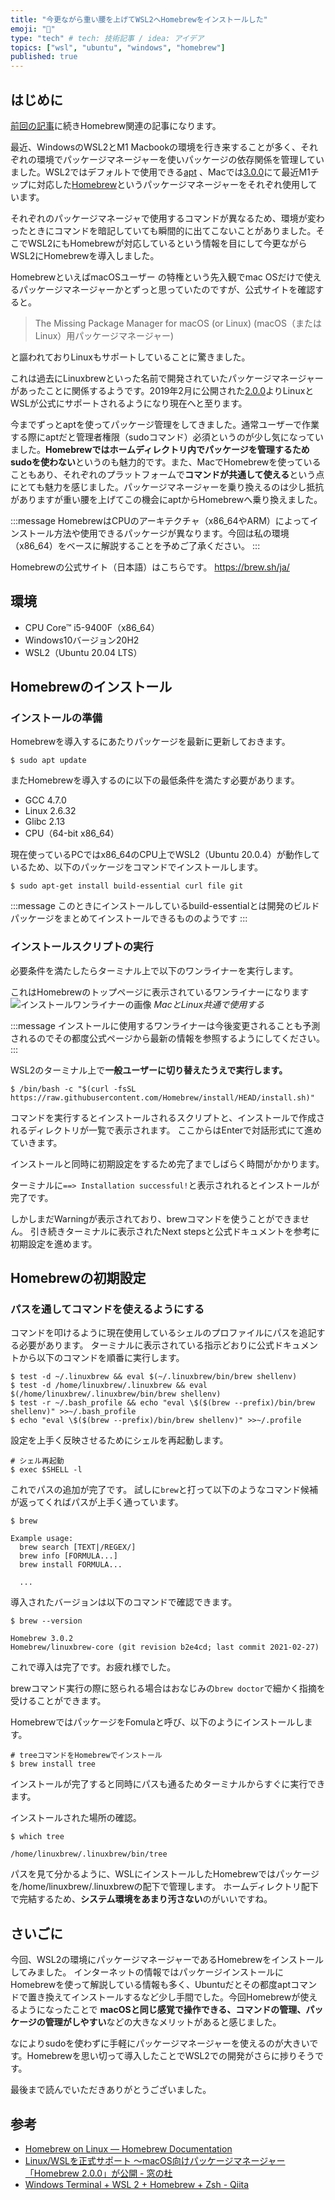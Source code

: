 ```yaml
---
title: "今更ながら重い腰を上げてWSL2へHomebrewをインストールした"
emoji: "🧳"
type: "tech" # tech: 技術記事 / idea: アイデア
topics: ["wsl", "ubuntu", "windows", "homebrew"]
published: true
---
```


## はじめに

[前回の記事](https://zenn.dev/ryuu/articles/brew-yarn-warning)に続きHomebrew関連の記事になります。

最近、WindowsのWSL2とM1 Macbookの環境を行き来することが多く、それぞれの環境でパッケージマネージャーを使いパッケージの依存関係を管理していました。WSL2ではデフォルトで使用できる[apt](https://github.com/Debian/apt) 、Macでは[3.0.0](https://brew.sh/2021/02/05/homebrew-3.0.0)にて最近M1チップに対応した[Homebrew](https://github.com/Homebrew/brew)というパッケージマネージャーをそれぞれ使用しています。

それぞれのパッケージマネージャで使用するコマンドが異なるため、環境が変わったときにコマンドを暗記していても瞬間的に出てこないことがありました。そこでWSL2にもHomebrewが対応しているという情報を目にして今更ながらWSL2にHomebrewを導入しました。

HomebrewといえばmacOSユーザー の特権という先入観でmac OSだけで使えるパッケージマネージャーかとずっと思っていたのですが、公式サイトを確認すると。

> The Missing Package Manager for macOS (or Linux)
(macOS（またはLinux）用パッケージマネージャー)

と謳われておりLinuxもサポートしていることに驚きました。

これは過去にLinuxbrewといった名前で開発されていたパッケージマネージャーがあったことに関係するようです。2019年2月に公開された[2.0.0](https://brew.sh/2019/02/02/homebrew-2.0.0)よりLinuxとWSLが公式にサポートされるようになり現在へと至ります。

今までずっとaptを使ってパッケージ管理をしてきました。通常ユーザーで作業する際にaptだと管理者権限（sudoコマンド）必須というのが少し気になっていました。**Homebrewではホームディレクトリ内でパッケージを管理するため sudoを使わない**というのも魅力的です。また、MacでHomebrewを使っていることもあり、それぞれのプラットフォームで**コマンドが共通して使える**という点にとても魅力を感じました。パッケージマネージャーを乗り換えるのは少し抵抗がありますが重い腰を上げてこの機会にaptからHomebrewへ乗り換えました。

:::message
HomebrewはCPUのアーキテクチャ（x86_64やARM）によってインストール方法や使用できるパッケージが異なります。今回は私の環境（x86_64）をベースに解説することを予めご了承ください。
:::

Homebrewの公式サイト（日本語）はこちらです。
https://brew.sh/ja/

## 環境

- CPU Core™ i5-9400F（x86_64）
- Windows10バージョン20H2
- WSL2（Ubuntu 20.04 LTS）

## Homebrewのインストール

### インストールの準備

Homebrewを導入するにあたりパッケージを最新に更新しておきます。

```shell
$ sudo apt update
```

またHomebrewを導入するのに以下の最低条件を満たす必要があります。

- GCC 4.7.0
- Linux 2.6.32
- Glibc 2.13
- CPU（64-bit x86_64）

現在使っているPCではx86_64のCPU上でWSL2（Ubuntu 20.0.4）が動作しているため、以下のパッケージをコマンドでインストールします。

```shell
$ sudo apt-get install build-essential curl file git
```

:::message
このときにインストールしているbuild-essentialとは開発のビルドパッケージをまとめてインストールできるもののようです
:::

### インストールスクリプトの実行

必要条件を満たしたらターミナル上で以下のワンライナーを実行します。

これはHomebrewのトップページに表示されているワンライナーになります
![インストールワンライナーの画像](/images/wsl2-homebrew/image01.png)
*MacとLinux共通で使用する*

:::message
インストールに使用するワンライナーは今後変更されることも予測されるのでその都度公式ページから最新の情報を参照するようにしてください。
:::

WSL2のターミナル上で**一般ユーザーに切り替えたうえで実行します。**

```shell
$ /bin/bash -c "$(curl -fsSL https://raw.githubusercontent.com/Homebrew/install/HEAD/install.sh)"
```

コマンドを実行するとインストールされるスクリプトと、インストールで作成されるディレクトリが一覧で表示されます。
ここからはEnterで対話形式にて進めていきます。

インストールと同時に初期設定をするため完了までしばらく時間がかかります。

ターミナルに`==> Installation successful!`と表示されれるとインストールが完了です。

しかしまだWarningが表示されており、brewコマンドを使うことができません。
引き続きターミナルに表示されたNext stepsと公式ドキュメントを参考に初期設定を進めます。

## Homebrewの初期設定

### パスを通してコマンドを使えるようにする

コマンドを叩けるように現在使用しているシェルのプロファイルにパスを追記する必要があります。
ターミナルに表示されている指示どおりに公式ドキュメントから以下のコマンドを順番に実行します。

```shell
$ test -d ~/.linuxbrew && eval $(~/.linuxbrew/bin/brew shellenv)
$ test -d /home/linuxbrew/.linuxbrew && eval $(/home/linuxbrew/.linuxbrew/bin/brew shellenv)
$ test -r ~/.bash_profile && echo "eval \$($(brew --prefix)/bin/brew shellenv)" >>~/.bash_profile
$ echo "eval \$($(brew --prefix)/bin/brew shellenv)" >>~/.profile
```

設定を上手く反映させるためにシェルを再起動します。

```shell
# シェル再起動
$ exec $SHELL -l
```

これでパスの追加が完了です。
試しに`brew`と打って以下のようなコマンド候補が返ってくればパスが上手く通っています。

```shell
$ brew

Example usage:
  brew search [TEXT|/REGEX/]
  brew info [FORMULA...]
  brew install FORMULA...

  ...
```

導入されたバージョンは以下のコマンドで確認できます。

```shell
$ brew --version

Homebrew 3.0.2
Homebrew/linuxbrew-core (git revision b2e4cd; last commit 2021-02-27)
```

これで導入は完了です。お疲れ様でした。

brewコマンド実行の際に怒られる場合はおなじみの`brew doctor`で細かく指摘を受けることができます。

HomebrewではパッケージをFomulaと呼び、以下のようにインストールします。

```shell
# treeコマンドをHomebrewでインストール
$ brew install tree
```
インストールが完了すると同時にパスも通るためターミナルからすぐに実行できます。

インストールされた場所の確認。

```shell
$ which tree

/home/linuxbrew/.linuxbrew/bin/tree
```

パスを見て分かるように、WSLにインストールしたHomebrewではパッケージを/home/linuxbrew/.linuxbrewの配下で管理します。
ホームディレクトリ配下で完結するため、**システム環境をあまり汚さない**のがいいですね。

## さいごに

今回、WSL2の環境にパッケージマネージャーであるHomebrewをインストールしてみました。
インターネットの情報ではパッケージインストールにHomebrewを使って解説している情報も多く、Ubuntuだとその都度aptコマンドで置き換えてインストールするなど少し手間でした。今回Homebrewが使えるようになったことで **macOSと同じ感覚で操作できる、コマンドの管理、パッケージの管理がしやすい**などの大きなメリットがあると感じました。

なによりsudoを使わずに手軽にパッケージマネージャーを使えるのが大きいです。Homebrewを思い切って導入したことでWSL2での開発がさらに捗りそうです。

最後まで読んでいただきありがとうございました。

## 参考

- [Homebrew on Linux — Homebrew Documentation](https://docs.brew.sh/Homebrew-on-Linux)
- [Linux/WSLを正式サポート ～macOS向けパッケージマネージャー「Homebrew 2.0.0」が公開 - 窓の杜](https://forest.watch.impress.co.jp/docs/news/1167988.html)
- [Windows Terminal + WSL 2 + Homebrew + Zsh - Qiita](https://qiita.com/okayurisotto/items/36f6f9df499a74e62bff)
